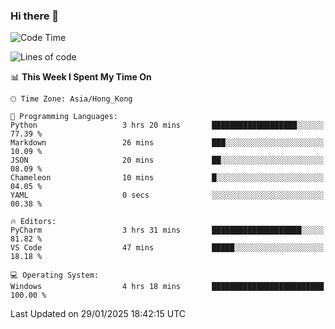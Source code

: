 ### Hi there 👋

<!--
**RoiexLee/RoiexLee** is a ✨ _special_ ✨ repository because its `README.md` (this file) appears on your GitHub profile.

Here are some ideas to get you started:

- 🔭 I’m currently working on ...
- 🌱 I’m currently learning ...
- 👯 I’m looking to collaborate on ...
- 🤔 I’m looking for help with ...
- 💬 Ask me about ...
- 📫 How to reach me: ...
- 😄 Pronouns: ...
- ⚡ Fun fact: ...
-->

<!--START_SECTION:waka-->
![Code Time](http://img.shields.io/badge/Code%20Time-1%2C064%20hrs%2016%20mins-blue)

![Lines of code](https://img.shields.io/badge/From%20Hello%20World%20I%27ve%20Written-42.5%20thousand%20lines%20of%20code-blue)

📊 **This Week I Spent My Time On** 

```text
🕑︎ Time Zone: Asia/Hong_Kong

💬 Programming Languages: 
Python                   3 hrs 20 mins       ███████████████████░░░░░░   77.39 % 
Markdown                 26 mins             ███░░░░░░░░░░░░░░░░░░░░░░   10.09 % 
JSON                     20 mins             ██░░░░░░░░░░░░░░░░░░░░░░░   08.09 % 
Chameleon                10 mins             █░░░░░░░░░░░░░░░░░░░░░░░░   04.05 % 
YAML                     0 secs              ░░░░░░░░░░░░░░░░░░░░░░░░░   00.38 % 

🔥 Editors: 
PyCharm                  3 hrs 31 mins       ████████████████████░░░░░   81.82 % 
VS Code                  47 mins             █████░░░░░░░░░░░░░░░░░░░░   18.18 % 

💻 Operating System: 
Windows                  4 hrs 18 mins       █████████████████████████   100.00 % 
```


 Last Updated on 29/01/2025 18:42:15 UTC
<!--END_SECTION:waka-->
